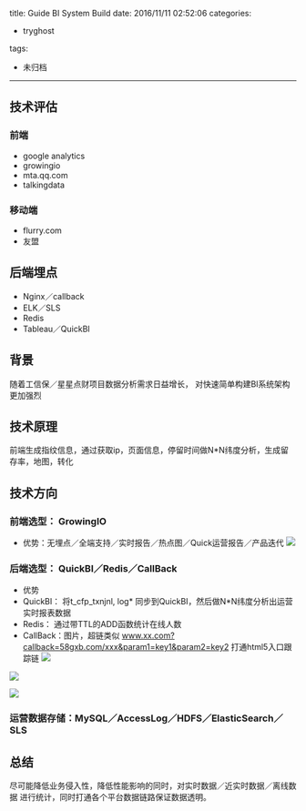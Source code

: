 title: Guide BI System Build
date: 2016/11/11 02:52:06
categories:
 - tryghost

tags:
 - 未归档 



---

## 技术评估
### 前端
* google analytics
* growingio
* mta.qq.com
* talkingdata
### 移动端
* flurry.com
* 友盟

## 后端埋点
* Nginx／callback
* ELK／SLS
* Redis
* Tableau／QuickBI

## 背景
  随着工信保／星星点财项目数据分析需求日益增长， 对快速简单构建BI系统架构更加强烈
## 技术原理
  前端生成指纹信息，通过获取ip，页面信息，停留时间做N*N纬度分析，生成留存率，地图，转化
## 技术方向
### 前端选型： GrowingIO
* 优势：无埋点／全端支持／实时报告／热点图／Quick运营报告／产品迭代
![](http://img.zuoyun.me/image/6/34/a3688bd82ba1c1823464d64cf4e2c.png)
### 后端选型： QuickBI／Redis／CallBack
* 优势
 * QuickBI： 将t_cfp_txnjnl, log* 同步到QuickBI，然后做N*N纬度分析出运营实时报表数据
 * Redis： 通过带TTL的ADD函数统计在线人数
 * CallBack：图片，超链类似 www.xx.com?callback=58gxb.com/xxx&param1=key1&param2=key2 打通html5入口跟踪链
![](http://img.zuoyun.me/image/8/5c/14aba83a009af09b8064140ee550a.png)

![](http://img.zuoyun.me/image/2/99/26efb7f8b24feb1cc8921e8db59d1.png)

![](http://img.zuoyun.me/image/3/d8/aae26455910361b7d7b4542e34edb.png)

### 运营数据存储：MySQL／AccessLog／HDFS／ElasticSearch／SLS
## 总结
  尽可能降低业务侵入性，降低性能影响的同时，对实时数据／近实时数据／离线数据 进行统计，同时打通各个平台数据链路保证数据透明。








